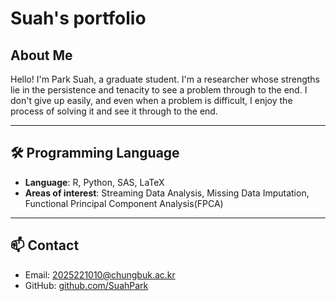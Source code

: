 # Suah's portfolio


## About Me

Hello! I'm Park Suah, a graduate student.
I'm a researcher whose strengths lie in the persistence and tenacity to see a problem through to the end.
I don't give up easily, and even when a problem is difficult, I enjoy the process of solving it and see it through to the end.


---

## 🛠 Programming Language
- **Language**: R, Python, SAS, LaTeX
- **Areas of interest**: Streaming Data Analysis, Missing Data Imputation, Functional Principal Component Analysis(FPCA)

---

## 📫 Contact
- Email: 2025221010@chungbuk.ac.kr
- GitHub: [github.com/SuahPark](https://github.com/SuahPark)
